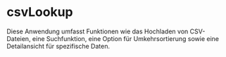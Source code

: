 # csvLookup
Diese Anwendung umfasst Funktionen wie das Hochladen von CSV-Dateien, eine Suchfunktion, eine Option für Umkehrsortierung sowie eine Detailansicht für spezifische Daten.

